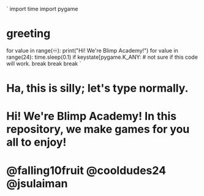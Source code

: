 `
import time
import pygame

# greeting
for value in range(♾):
   print("Hi! We're Blimp Academy!")
   for value in range(24):
      time.sleep(0.1)
      if keystate[pygame.K_ANY: # not sure if this code will work.
         break
         break
         break
`
            
            
# Ha, this is silly; let's type normally. 
            
# Hi! We're Blimp Academy! In this repository, we make games for you all to enjoy!

# @falling10fruit @cooldudes24 @jsulaiman
